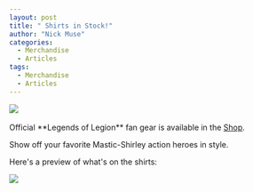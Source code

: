 ```yaml
---
layout: post
title: " Shirts in Stock!"
author: "Nick Muse"
categories:
  - Merchandise
  - Articles
tags:
  - Merchandise
  - Articles
---
```


<a href="https://shop.spreadshirt.com/legends-of-legion/">
<img src="https://lh3.googleusercontent.com/gdav0604M-6OX1GtaOED-GfsM_Jalcid5CncYHk2LomLyKUUx_KZKfqwHGV3Tdl1k9-mwJHCQRx9gODDSNblZn7rp3uykvMQU_UYS4ey6JO1ydraMlub-XVzogmbZy7phqXy1Mw1eA=w2400">
</a>
<br><br>
Official **Legends of Legion** fan gear is available in the <a href="https://shop.spreadshirt.com/legends-of-legion/">Shop</a>.

Show off your favorite Mastic-Shirley action heroes in style.

Here's a preview of what's on the shirts:

<img src="https://lh3.googleusercontent.com/q1ClFmeegnjwNtRX7KqC5AsV-Dou-oDG8Ss_vmaipPiR7IdXv0v0V6l0GPUb37rIzziDpJ6YW-rle11JRYWRVg1sDhmbFD_mnj0vivbQA-oKBi5N_o5rm2HYv3VRS62fiyC0Z6uGrg=w2400">
